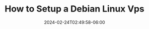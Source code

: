 ---
date: '2024-02-24T02:49:58-06:00'
title: 'How to Setup a Debian Linux Vps'
draft: true
tags: [system administration, networking, linux]
description: "A basic guide to setup a Debian Linux VPS (virtual private server) with an arbitrary cloud host provider. This guide uses Vultr but one can use any cloud hosting provider."
---